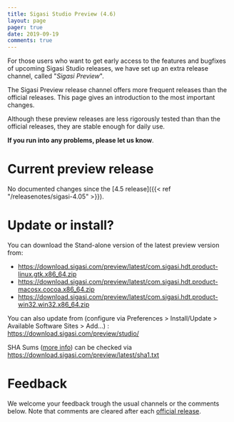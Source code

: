```yaml
---
title: Sigasi Studio Preview (4.6)
layout: page
pager: true
date: 2019-09-19
comments: true
---
```


For those users who want to get early access to the features and bugfixes of upcoming Sigasi Studio releases, we have set up an extra release channel, called "*Sigasi Preview*".

The Sigasi Preview release channel offers more frequent releases than the official releases. This page gives an introduction to the most important changes.

Although these preview releases are less rigorously tested than than the official releases, they are stable enough for daily use.

**If you run into any problems, please let us know**.

# Current preview release

No documented changes since the [4.5 release]({{< ref "/releasenotes/sigasi-4.05" >}}).

# Update or install?

You can download the Stand-alone version of the latest preview version from:

* <https://download.sigasi.com/preview/latest/com.sigasi.hdt.product-linux.gtk.x86_64.zip>
* <https://download.sigasi.com/preview/latest/com.sigasi.hdt.product-macosx.cocoa.x86_64.zip>
* <https://download.sigasi.com/preview/latest/com.sigasi.hdt.product-win32.win32.x86_64.zip>

You can also update from (configure via Preferences > Install/Update > Available Software Sites > Add...) :
  https://download.sigasi.com/preview/studio/

SHA Sums ([more info](/faq#how-can-i-check-a-sha-sum)) can be checked via <https://download.sigasi.com/preview/latest/sha1.txt>

# Feedback

We welcome your feedback trough the usual channels or the comments below. Note that comments are cleared after each [official release](/releasenotes).

